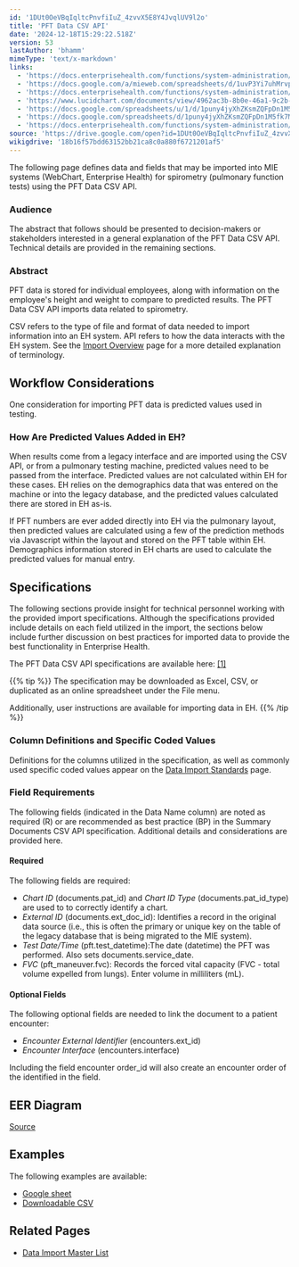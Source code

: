 ```yaml
---
id: '1DUt0OeVBqIqltcPnvfiIuZ_4zvvX5E8Y4JvqlUV9l2o'
title: 'PFT Data CSV API'
date: '2024-12-18T15:29:22.518Z'
version: 53
lastAuthor: 'bhamm'
mimeType: 'text/x-markdown'
links:
  - 'https://docs.enterprisehealth.com/functions/system-administration/data-migration/data-import-overview/'
  - 'https://docs.google.com/a/mieweb.com/spreadsheets/d/1uvP3Yi7uhMrvp_Ba_OBywXdElPLYzGNG9SRA7s2YqBM/edit?usp=sharing'
  - 'https://docs.enterprisehealth.com/functions/system-administration/data-migration/data-import-standards/'
  - 'https://www.lucidchart.com/documents/view/4962ac3b-8b0e-46a1-9c2b-549ef7ea93c7'
  - 'https://docs.google.com/spreadsheets/u/1/d/1puny4jyXhZKsmZQFpDn1M5fk7MwyDh9HLPaHDFMOb-g/pub'
  - 'https://docs.google.com/spreadsheets/d/1puny4jyXhZKsmZQFpDn1M5fk7MwyDh9HLPaHDFMOb-g/pub?output=csv'
  - 'https://docs.enterprisehealth.com/functions/system-administration/data-migration/data-import-master-list/'
source: 'https://drive.google.com/open?id=1DUt0OeVBqIqltcPnvfiIuZ_4zvvX5E8Y4JvqlUV9l2o'
wikigdrive: '18b16f57bdd63152bb21ca8c0a880f6721201af5'
---
```

The following page defines data and fields that may be imported into MIE systems (WebChart, Enterprise Health) for spirometry (pulmonary function tests) using the PFT Data CSV API.

### Audience

The abstract that follows should be presented to decision-makers or stakeholders interested in a general explanation of the PFT Data CSV API. Technical details are provided in the remaining sections.

### Abstract

PFT data is stored for individual employees, along with information on the employee's height and weight to compare to predicted results. The PFT Data CSV API imports data related to spirometry.

CSV refers to the type of file and format of data needed to import information into an EH system. API refers to how the data interacts with the EH system. See the [Import Overview](https://docs.enterprisehealth.com/functions/system-administration/data-migration/data-import-overview/) page for a more detailed explanation of terminology.

## Workflow Considerations

One consideration for importing PFT data is predicted values used in testing.

### How Are Predicted Values Added in EH?

When results come from a legacy interface and are imported using the CSV API, or from a pulmonary testing machine, predicted values need to be passed from the interface. Predicted values are not calculated within EH for these cases. EH relies on the demographics data that was entered on the machine or into the legacy database, and the predicted values calculated there are stored in EH as-is.

If PFT numbers are ever added directly into EH via the pulmonary layout, then predicted values are calculated using a few of the prediction methods via Javascript within the layout and stored on the PFT table within EH. Demographics information stored in EH charts are used to calculate the predicted values for manual entry.

## Specifications

The following sections provide insight for technical personnel working with the provided import specifications. Although the specifications provided include details on each field utilized in the import, the sections below include further discussion on best practices for imported data to provide the best functionality in Enterprise Health.

The PFT Data CSV API specifications are available here: [[1]](https://docs.google.com/a/mieweb.com/spreadsheets/d/1uvP3Yi7uhMrvp_Ba_OBywXdElPLYzGNG9SRA7s2YqBM/edit?usp=sharing)

{{% tip %}}
The specification may be downloaded as Excel, CSV, or duplicated as an online spreadsheet under the File menu.

Additionally, user instructions are available for importing data in EH.
{{% /tip %}}

### Column Definitions and Specific Coded Values

Definitions for the columns utilized in the specification, as well as commonly used specific coded values appear on the [Data Import Standards](https://docs.enterprisehealth.com/functions/system-administration/data-migration/data-import-standards/) page.

### Field Requirements

The following fields (indicated in the Data Name column) are noted as required (R) or are recommended as best practice (BP) in the Summary Documents CSV API specification. Additional details and considerations are provided here.

#### Required

The following fields are required:

* <em>Chart ID</em> (documents.pat_id) and <em>Chart ID Type</em> (documents.pat_id_type) are used to to correctly identify a chart.
* <em>External ID</em> (documents.ext_doc_id): Identifies a record in the original data source (i.e., this is often the primary or unique key on the table of the legacy database that is being migrated to the MIE system).
* <em>Test Date/Time</em> (pft.test_datetime):The date (datetime) the PFT was performed. Also sets documents.service_date.
* <em>FVC</em> (pft_maneuver.fvc): Records the forced vital capacity (FVC - total volume expelled from lungs). Enter volume in milliliters (mL).

#### Optional Fields

The following optional fields are needed to link the document to a patient encounter:

* <em>Encounter External Identifier</em> (encounters.ext_id)
* <em>Encounter Interface</em> (encounters.interface)

Including the field encounter order_id will also create an encounter order of the identified in the field.

## EER Diagram

[Source](https://www.lucidchart.com/documents/view/4962ac3b-8b0e-46a1-9c2b-549ef7ea93c7)

## Examples

The following examples are available:

* [Google sheet](https://docs.google.com/spreadsheets/u/1/d/1puny4jyXhZKsmZQFpDn1M5fk7MwyDh9HLPaHDFMOb-g/pub)
* [Downloadable CSV](https://docs.google.com/spreadsheets/d/1puny4jyXhZKsmZQFpDn1M5fk7MwyDh9HLPaHDFMOb-g/pub?output=csv)

## Related Pages

* [Data Import Master List](https://docs.enterprisehealth.com/functions/system-administration/data-migration/data-import-master-list/)
